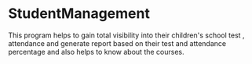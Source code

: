 # StudentManagement
This program helps to gain total visibility into their children's school test , attendance and generate report based on their test and attendance percentage and also helps to know about the courses.
